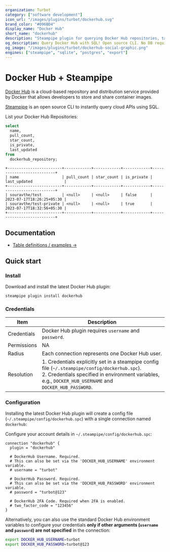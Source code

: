 ```yaml
---
organization: Turbot
category: ["software development"]
icon_url: "/images/plugins/turbot/dockerhub.svg"
brand_color: "#096BD4"
display_name: "Docker Hub"
short_name: "dockerhub"
description: "Steampipe plugin for querying Docker Hub repositories, tags and other resources."
og_description: Query Docker Hub with SQL! Open source CLI. No DB required.
og_image: "/images/plugins/turbot/dockerhub-social-graphic.png"
engines: ["steampipe", "sqlite", "postgres", "export"]
---
```


# Docker Hub + Steampipe

[Docker Hub](https://hub.docker.com/) is a cloud-based repository and distribution service provided by Docker that allows developers to store and share container images.

[Steampipe](https://steampipe.io) is an open source CLI to instantly query cloud APIs using SQL.

List your Docker Hub Repositories:

```sql
select
  name,
  pull_count,
  star_count,
  is_private,
  last_updated
from
  dockerhub_repository;
```

```
+------------------------+------------+------------+------------+---------------------------+
| name                   | pull_count | star_count | is_private | last_updated              |
+------------------------+------------+------------+------------+---------------------------+
| souravthe/test         | <null>     | <null>     | false      | 2023-07-17T18:26:25+05:30 |
| souravthe/test-private | <null>     | <null>     | true       | 2023-07-17T18:32:56+05:30 |
+------------------------+------------+------------+------------+---------------------------+
```

## Documentation

- [Table definitions / examples →](https://hub.steampipe.io/plugins/turbot/dockerhub/tables)

## Quick start

### Install

Download and install the latest Docker Hub plugin:

```sh
steampipe plugin install dockerhub
```

### Credentials

| Item | Description                                                                                                                                                                                              |
| ---- |----------------------------------------------------------------------------------------------------------------------------------------------------------------------------------------------------------|
| Credentials | Docker Hub plugin requires `username` and `password`.                                                                                               |
| Permissions | NA                                                              |
| Radius      | Each connection represents one Docker Hub user. |                                                                    |
| Resolution  | 1. Credentials explicitly set in a steampipe config file (`~/.steampipe/config/dockerhub.spc`).<br />2. Credentials specified in environment variables, e.g., `DOCKER_HUB_USERNAME` and `DOCKER_HUB_PASSWORD`. |

### Configuration

Installing the latest Docker Hub plugin will create a config file (`~/.steampipe/config/dockerhub.spc`) with a single connection named `dockerhub`:

Configure your account details in `~/.steampipe/config/dockerhub.spc`:

```hcl
connection "dockerhub" {
  plugin = "dockerhub"

  # DockerHub Username. Required.
  # This can also be set via the 'DOCKER_HUB_USERNAME' environment variable.
  # username = "turbot"

  # DockerHub Password. Required.
  # This can also be set via the 'DOCKER_HUB_PASSWORD' environment variable.
  # password = "turbot@123"

  # DockerHub 2FA Code. Required when 2FA is enabled.
  # two_factor_code = "123456"
}
```

Alternatively, you can also use the standard Docker Hub environment variables to configure your credentials **only if other arguments (`username` and `password`) are not specified** in the connection:

```sh
export DOCKER_HUB_USERNAME=turbot
export DOCKER_HUB_PASSWORD=turbot@123
```


